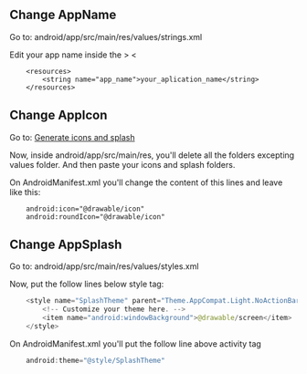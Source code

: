 ## Change AppName

Go to: android/app/src/main/res/values/strings.xml

Edit your app name inside the  > <

```
    <resources>
        <string name="app_name">your_aplication_name</string>
    </resources>
```
## Change AppIcon

Go to: [Generate icons and splash](https://apetools.webprofusion.com/#/tools/imagegorilla)

Now, inside android/app/src/main/res, you'll delete all the folders excepting values folder. And then paste your icons and splash folders.

On AndroidManifest.xml you'll change the content of this lines and leave like this:

```
    android:icon="@drawable/icon"
    android:roundIcon="@drawable/icon"
```

## Change AppSplash

Go to: android/app/src/main/res/values/styles.xml

Now, put the follow lines below style tag:

```java
    <style name="SplashTheme" parent="Theme.AppCompat.Light.NoActionBar">
        <!-- Customize your theme here. -->
        <item name="android:windowBackground">@drawable/screen</item>
    </style>

```

On AndroidManifest.xml you'll put the follow line above activity tag

```java
    android:theme="@style/SplashTheme"
```
